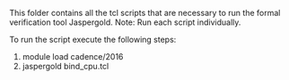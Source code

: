 This folder contains all the tcl scripts that are necessary to run the formal verification tool Jaspergold.
Note: Run each script individually.

To run the script execute the following steps:
1) module load cadence/2016
2) jaspergold bind_cpu.tcl
